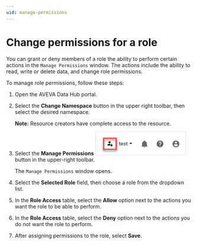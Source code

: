```yaml
---
uid: manage-permissions
---
```


# Change permissions for a role

You can grant or deny members of a role the ability to perform certain actions in the `Manage Permissions` window. The actions include the ability to read, write or delete data, and change role permissions.

To manage role permissions, follow these steps:

1. Open the AVEVA Data Hub portal.
 
1. Select the **Change Namespace** button in the upper right toolbar, then select the desired namespace.
 
   **Note:** Resource creators have complete access to the resource.   

1. Select the **Manage Permissions** ![](./images/manage-permissions.png) button in the upper-right toolbar.

   The `Manage Permissions` window opens.

1. Select the **Selected Role** field, then choose a role from the dropdown list. 

1. In the **Role Access** table, select the **Allow** option next to the actions you want the role to be able to perform.
 
1. In the **Role Access** table, select the **Deny** option next to the actions you do not want the role to perform.

1. After assigning permissions to the role, select **Save**.
  